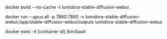 docker build --no-cache -t lumidora-stable-diffusion-webui .

docker run --gpus all -p 7860:7860 -v lumidora-stable-diffusion-webui:/app/stable-diffusion-webui/outputs lumidora-stable-diffusion-webui

docker exec -it [container id] /bin/bash
